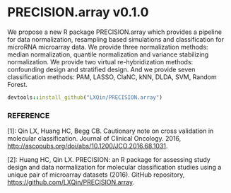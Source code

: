 # PRECISION.array v0.1.0

We propose a new R package PRECISION.array which provides a pipeline for data normalization, resampling based simulations and classification for microRNA microarray data. We provide three normalization methods: median normalization, quantile normalization and variance stabilizing normalization. We provide two virtual re-hybridization methods: confounding design and stratified design. And we provide seven classification methods: PAM, LASSO, ClaNC, kNN, DLDA, SVM, Random Forest.
```ruby
devtools::install_github("LXQin/PRECISION.array")
```
### REFERENCE

[1]: Qin LX, Huang HC, Begg CB. Cautionary note on cross validation in molecular classification. Journal of Clinical Oncology. 2016, http://ascopubs.org/doi/abs/10.1200/JCO.2016.68.1031.

[2]: Huang HC, Qin LX. PRECISION: an R package for assessing study design and data normalization for molecular classification studies using a unique pair of microarray datasets (2016). GitHub repository, https://github.com/LXQin/PRECISION.array.

